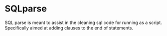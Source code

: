 # SQLparse
SQL parse is meant to assist in the cleaning sql code for running as a script. Specifically aimed at adding clauses to the end of statements.
